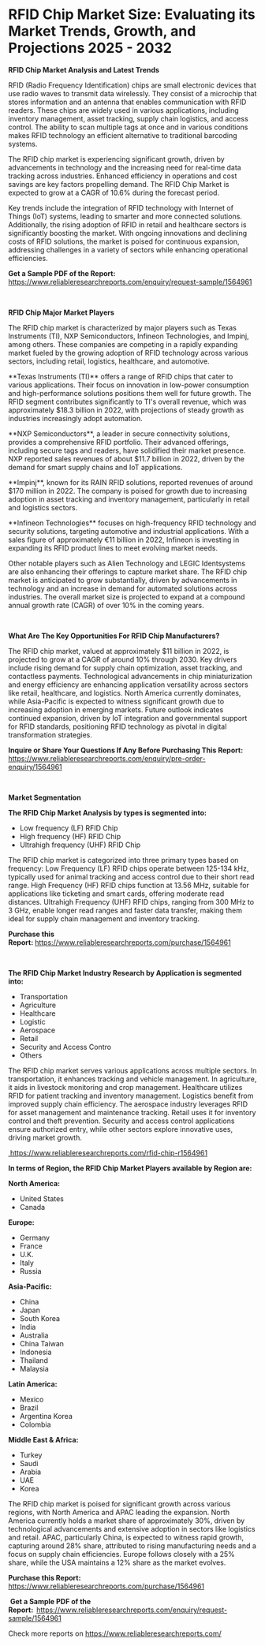 <p><h1>RFID Chip Market Size: Evaluating its Market Trends, Growth, and Projections 2025 - 2032</h1></p><p><strong>RFID Chip Market Analysis and Latest Trends</strong></p>
<p><p>RFID (Radio Frequency Identification) chips are small electronic devices that use radio waves to transmit data wirelessly. They consist of a microchip that stores information and an antenna that enables communication with RFID readers. These chips are widely used in various applications, including inventory management, asset tracking, supply chain logistics, and access control. The ability to scan multiple tags at once and in various conditions makes RFID technology an efficient alternative to traditional barcoding systems.</p><p>The RFID chip market is experiencing significant growth, driven by advancements in technology and the increasing need for real-time data tracking across industries. Enhanced efficiency in operations and cost savings are key factors propelling demand. The RFID Chip Market is expected to grow at a CAGR of 10.6% during the forecast period. </p><p>Key trends include the integration of RFID technology with Internet of Things (IoT) systems, leading to smarter and more connected solutions. Additionally, the rising adoption of RFID in retail and healthcare sectors is significantly boosting the market. With ongoing innovations and declining costs of RFID solutions, the market is poised for continuous expansion, addressing challenges in a variety of sectors while enhancing operational efficiencies.</p></p>
<p><strong>Get a Sample PDF of the Report:&nbsp;</strong> <a href="https://www.reliableresearchreports.com/enquiry/request-sample/1564961?utm_campaign=2181&utm_medium=2&utm_source=Github&utm_content=ia&utm_term=11022025&utm_id=rfid-chip">https://www.reliableresearchreports.com/enquiry/request-sample/1564961</a></p>
<p>&nbsp;</p>
<p><strong>RFID Chip Major Market Players</strong></p>
<p><p>The RFID chip market is characterized by major players such as Texas Instruments (TI), NXP Semiconductors, Infineon Technologies, and Impinj, among others. These companies are competing in a rapidly expanding market fueled by the growing adoption of RFID technology across various sectors, including retail, logistics, healthcare, and automotive.</p><p>**Texas Instruments (TI)** offers a range of RFID chips that cater to various applications. Their focus on innovation in low-power consumption and high-performance solutions positions them well for future growth. The RFID segment contributes significantly to TI's overall revenue, which was approximately $18.3 billion in 2022, with projections of steady growth as industries increasingly adopt automation.</p><p>**NXP Semiconductors**, a leader in secure connectivity solutions, provides a comprehensive RFID portfolio. Their advanced offerings, including secure tags and readers, have solidified their market presence. NXP reported sales revenues of about $11.7 billion in 2022, driven by the demand for smart supply chains and IoT applications.</p><p>**Impinj**, known for its RAIN RFID solutions, reported revenues of around $170 million in 2022. The company is poised for growth due to increasing adoption in asset tracking and inventory management, particularly in retail and logistics sectors.</p><p>**Infineon Technologies** focuses on high-frequency RFID technology and security solutions, targeting automotive and industrial applications. With a sales figure of approximately €11 billion in 2022, Infineon is investing in expanding its RFID product lines to meet evolving market needs.</p><p>Other notable players such as Alien Technology and LEGIC Identsystems are also enhancing their offerings to capture market share. The RFID chip market is anticipated to grow substantially, driven by advancements in technology and an increase in demand for automated solutions across industries. The overall market size is projected to expand at a compound annual growth rate (CAGR) of over 10% in the coming years.</p></p>
<p>&nbsp;</p>
<p><strong>What Are The Key Opportunities For RFID Chip Manufacturers?</strong></p>
<p><p>The RFID chip market, valued at approximately $11 billion in 2022, is projected to grow at a CAGR of around 10% through 2030. Key drivers include rising demand for supply chain optimization, asset tracking, and contactless payments. Technological advancements in chip miniaturization and energy efficiency are enhancing application versatility across sectors like retail, healthcare, and logistics. North America currently dominates, while Asia-Pacific is expected to witness significant growth due to increasing adoption in emerging markets. Future outlook indicates continued expansion, driven by IoT integration and governmental support for RFID standards, positioning RFID technology as pivotal in digital transformation strategies.</p></p>
<p><strong>Inquire or Share Your Questions If Any Before Purchasing This Report:</strong> <a href="https://www.reliableresearchreports.com/enquiry/pre-order-enquiry/1564961?utm_campaign=2181&utm_medium=2&utm_source=Github&utm_content=ia&utm_term=11022025&utm_id=rfid-chip">https://www.reliableresearchreports.com/enquiry/pre-order-enquiry/1564961</a></p>
<p>&nbsp;</p>
<p><strong>Market Segmentation</strong></p>
<p><strong>The RFID Chip Market Analysis by types is segmented into:</strong></p>
<p><ul><li>Low frequency (LF) RFID Chip</li><li>High frequency (HF) RFID Chip</li><li>Ultrahigh frequency (UHF) RFID Chip</li></ul></p>
<p><p>The RFID chip market is categorized into three primary types based on frequency: Low Frequency (LF) RFID chips operate between 125-134 kHz, typically used for animal tracking and access control due to their short read range. High Frequency (HF) RFID chips function at 13.56 MHz, suitable for applications like ticketing and smart cards, offering moderate read distances. Ultrahigh Frequency (UHF) RFID chips, ranging from 300 MHz to 3 GHz, enable longer read ranges and faster data transfer, making them ideal for supply chain management and inventory tracking.</p></p>
<p><strong>Purchase this Report:&nbsp;</strong><a href="https://www.reliableresearchreports.com/purchase/1564961?utm_campaign=2181&utm_medium=2&utm_source=Github&utm_content=ia&utm_term=11022025&utm_id=rfid-chip">https://www.reliableresearchreports.com/purchase/1564961</a></p>
<p>&nbsp;</p>
<p><strong>The RFID Chip Market Industry Research by Application is segmented into:</strong></p>
<p><ul><li>Transportation</li><li>Agriculture</li><li>Healthcare</li><li>Logistic</li><li>Aerospace</li><li>Retail</li><li>Security and Access Contro</li><li>Others</li></ul></p>
<p><p>The RFID chip market serves various applications across multiple sectors. In transportation, it enhances tracking and vehicle management. In agriculture, it aids in livestock monitoring and crop management. Healthcare utilizes RFID for patient tracking and inventory management. Logistics benefit from improved supply chain efficiency. The aerospace industry leverages RFID for asset management and maintenance tracking. Retail uses it for inventory control and theft prevention. Security and access control applications ensure authorized entry, while other sectors explore innovative uses, driving market growth.</p></p>
<p><a href="https://www.reliableresearchreports.com/rfid-chip-r1564961?utm_campaign=2181&utm_medium=2&utm_source=Github&utm_content=ia&utm_term=11022025&utm_id=rfid-chip">&nbsp;https://www.reliableresearchreports.com/rfid-chip-r1564961</a></p>
<p><strong>In terms of Region, the RFID Chip Market Players available by Region are:</strong></p>
<p>
    <p> <strong> North America: </strong>
        <ul>
            <li>United States</li>
            <li>Canada</li>
        </ul>
        </p> 
    <p> <strong> Europe: </strong>
        <ul>
            <li>Germany</li>
            <li>France</li>
            <li>U.K.</li>
            <li>Italy</li>
            <li>Russia</li>
        </ul>
        </p> 
    <p> <strong> Asia-Pacific: </strong>
        <ul>
            <li>China</li>
            <li>Japan</li>
            <li>South Korea</li>
            <li>India</li>
            <li>Australia</li>
            <li>China Taiwan</li>
            <li>Indonesia</li>
            <li>Thailand</li>
            <li>Malaysia</li>
        </ul>
        </p> 
    <p> <strong> Latin America: </strong>
        <ul>
            <li>Mexico</li>
            <li>Brazil</li>
            <li>Argentina Korea</li>
            <li>Colombia</li>
        </ul>
        </p> 
    <p> <strong> Middle East & Africa: </strong>
        <ul>
            <li>Turkey</li>
            <li>Saudi</li>
            <li>Arabia</li>
            <li>UAE</li>
            <li>Korea</li>
        </ul>
    </p>
    </p>
<p><p>The RFID chip market is poised for significant growth across various regions, with North America and APAC leading the expansion. North America currently holds a market share of approximately 30%, driven by technological advancements and extensive adoption in sectors like logistics and retail. APAC, particularly China, is expected to witness rapid growth, capturing around 28% share, attributed to rising manufacturing needs and a focus on supply chain efficiencies. Europe follows closely with a 25% share, while the USA maintains a 12% share as the market evolves.</p></p>
<p><strong>Purchase this Report: </strong><a href="https://www.reliableresearchreports.com/purchase/1564961?utm_campaign=2181&utm_medium=2&utm_source=Github&utm_content=ia&utm_term=11022025&utm_id=rfid-chip">https://www.reliableresearchreports.com/purchase/1564961</a></p>
<p>&nbsp;<strong>Get a Sample PDF of the Report:&nbsp;&nbsp;</strong><a href="https://www.reliableresearchreports.com/enquiry/request-sample/1564961?utm_campaign=2181&utm_medium=2&utm_source=Github&utm_content=ia&utm_term=11022025&utm_id=rfid-chip">https://www.reliableresearchreports.com/enquiry/request-sample/1564961</a></p>
<p><strong></strong></p>
<p>Check more reports on <a href="https://www.reliableresearchreports.com/?utm_campaign=2181&utm_medium=2&utm_source=Github&utm_content=ia&utm_term=11022025&utm_id=rfid-chip">https://www.reliableresearchreports.com/</a></p>